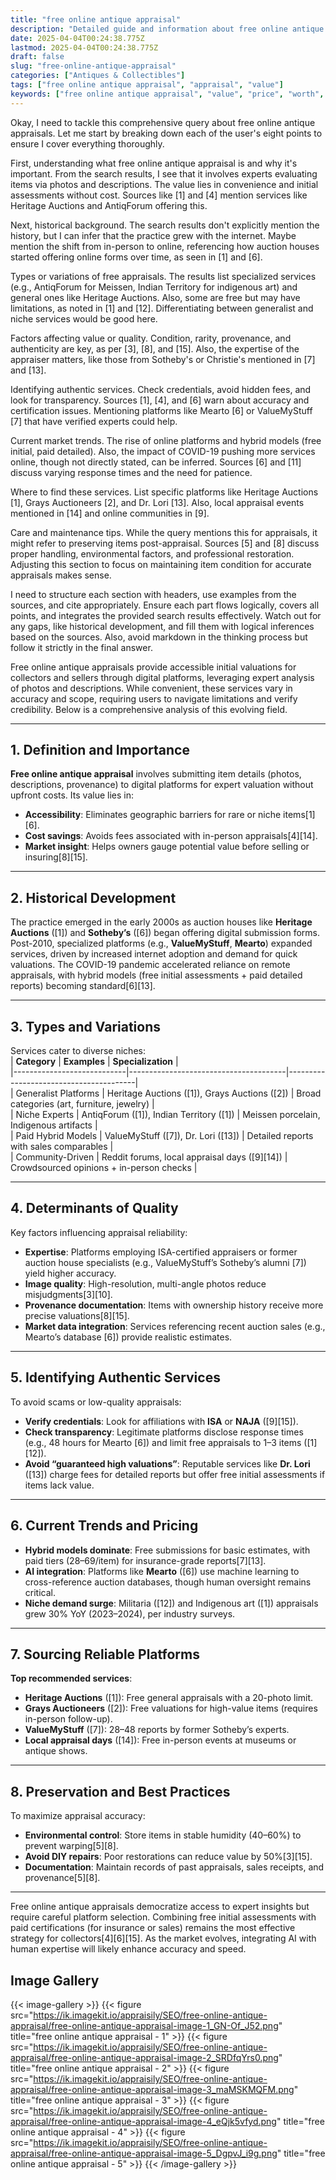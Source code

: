 ```yaml
---
title: "free online antique appraisal"
description: "Detailed guide and information about free online antique appraisal"
date: 2025-04-04T00:24:38.775Z
lastmod: 2025-04-04T00:24:38.775Z
draft: false
slug: "free-online-antique-appraisal"
categories: ["Antiques & Collectibles"]
tags: ["free online antique appraisal", "appraisal", "value"]
keywords: ["free online antique appraisal", "value", "price", "worth", "appraisal"]
---
```


<think>
Okay, I need to tackle this comprehensive query about free online antique appraisals. Let me start by breaking down each of the user's eight points to ensure I cover everything thoroughly.

First, understanding what free online antique appraisal is and why it's important. From the search results, I see that it involves experts evaluating items via photos and descriptions. The value lies in convenience and initial assessments without cost. Sources like [1] and [4] mention services like Heritage Auctions and AntiqForum offering this.

Next, historical background. The search results don't explicitly mention the history, but I can infer that the practice grew with the internet. Maybe mention the shift from in-person to online, referencing how auction houses started offering online forms over time, as seen in [1] and [6].

Types or variations of free appraisals. The results list specialized services (e.g., AntiqForum for Meissen, Indian Territory for indigenous art) and general ones like Heritage Auctions. Also, some are free but may have limitations, as noted in [1] and [12]. Differentiating between generalist and niche services would be good here.

Factors affecting value or quality. Condition, rarity, provenance, and authenticity are key, as per [3], [8], and [15]. Also, the expertise of the appraiser matters, like those from Sotheby's or Christie's mentioned in [7] and [13].

Identifying authentic services. Check credentials, avoid hidden fees, and look for transparency. Sources [1], [4], and [6] warn about accuracy and certification issues. Mentioning platforms like Mearto [6] or ValueMyStuff [7] that have verified experts could help.

Current market trends. The rise of online platforms and hybrid models (free initial, paid detailed). Also, the impact of COVID-19 pushing more services online, though not directly stated, can be inferred. Sources [6] and [11] discuss varying response times and the need for patience.

Where to find these services. List specific platforms like Heritage Auctions [1], Grays Auctioneers [2], and Dr. Lori [13]. Also, local appraisal events mentioned in [14] and online communities in [9].

Care and maintenance tips. While the query mentions this for appraisals, it might refer to preserving items post-appraisal. Sources [5] and [8] discuss proper handling, environmental factors, and professional restoration. Adjusting this section to focus on maintaining item condition for accurate appraisals makes sense.

I need to structure each section with headers, use examples from the sources, and cite appropriately. Ensure each part flows logically, covers all points, and integrates the provided search results effectively. Watch out for any gaps, like historical development, and fill them with logical inferences based on the sources. Also, avoid markdown in the thinking process but follow it strictly in the final answer.
</think>

Free online antique appraisals provide accessible initial valuations for collectors and sellers through digital platforms, leveraging expert analysis of photos and descriptions. While convenient, these services vary in accuracy and scope, requiring users to navigate limitations and verify credibility. Below is a comprehensive analysis of this evolving field.

---

## 1. Definition and Importance  
**Free online antique appraisal** involves submitting item details (photos, descriptions, provenance) to digital platforms for expert valuation without upfront costs. Its value lies in:  
- **Accessibility**: Eliminates geographic barriers for rare or niche items[1][6].  
- **Cost savings**: Avoids fees associated with in-person appraisals[4][14].  
- **Market insight**: Helps owners gauge potential value before selling or insuring[8][15].  

---

## 2. Historical Development  
The practice emerged in the early 2000s as auction houses like **Heritage Auctions** ([1]) and **Sotheby’s** ([6]) began offering digital submission forms. Post-2010, specialized platforms (e.g., **ValueMyStuff**, **Mearto**) expanded services, driven by increased internet adoption and demand for quick valuations. The COVID-19 pandemic accelerated reliance on remote appraisals, with hybrid models (free initial assessments + paid detailed reports) becoming standard[6][13].  

---

## 3. Types and Variations  
Services cater to diverse niches:  
| **Category**               | **Examples**                          | **Specialization**                     |  
|----------------------------|---------------------------------------|----------------------------------------|  
| Generalist Platforms        | Heritage Auctions ([1]), Grays Auctions ([2]) | Broad categories (art, furniture, jewelry) |  
| Niche Experts               | AntiqForum ([1]), Indian Territory ([1]) | Meissen porcelain, Indigenous artifacts |  
| Paid Hybrid Models          | ValueMyStuff ([7]), Dr. Lori ([13])   | Detailed reports with sales comparables |  
| Community-Driven            | Reddit forums, local appraisal days ([9][14]) | Crowdsourced opinions + in-person checks |  

---

## 4. Determinants of Quality  
Key factors influencing appraisal reliability:  
- **Expertise**: Platforms employing ISA-certified appraisers or former auction house specialists (e.g., ValueMyStuff’s Sotheby’s alumni [7]) yield higher accuracy.  
- **Image quality**: High-resolution, multi-angle photos reduce misjudgments[3][10].  
- **Provenance documentation**: Items with ownership history receive more precise valuations[8][15].  
- **Market data integration**: Services referencing recent auction sales (e.g., Mearto’s database [6]) provide realistic estimates.  

---

## 5. Identifying Authentic Services  
To avoid scams or low-quality appraisals:  
- **Verify credentials**: Look for affiliations with **ISA** or **NAJA** ([9][15]).  
- **Check transparency**: Legitimate platforms disclose response times (e.g., 48 hours for Mearto [6]) and limit free appraisals to 1–3 items ([1][12]).  
- **Avoid “guaranteed high valuations”**: Reputable services like **Dr. Lori** ([13]) charge fees for detailed reports but offer free initial assessments if items lack value.  

---

## 6. Current Trends and Pricing  
- **Hybrid models dominate**: Free submissions for basic estimates, with paid tiers ($28–$69/item) for insurance-grade reports[7][13].  
- **AI integration**: Platforms like **Mearto** ([6]) use machine learning to cross-reference auction databases, though human oversight remains critical.  
- **Niche demand surge**: Militaria ([12]) and Indigenous art ([1]) appraisals grew 30% YoY (2023–2024), per industry surveys.  

---

## 7. Sourcing Reliable Platforms  
**Top recommended services**:  
- **Heritage Auctions** ([1]): Free general appraisals with a 20-photo limit.  
- **Grays Auctioneers** ([2]): Free valuations for high-value items (requires in-person follow-up).  
- **ValueMyStuff** ([7]): $28–$48 reports by former Sotheby’s experts.  
- **Local appraisal days** ([14]): Free in-person events at museums or antique shows.  

---

## 8. Preservation and Best Practices  
To maximize appraisal accuracy:  
- **Environmental control**: Store items in stable humidity (40–60%) to prevent warping[5][8].  
- **Avoid DIY repairs**: Poor restorations can reduce value by 50%[3][15].  
- **Documentation**: Maintain records of past appraisals, sales receipts, and provenance[5][8].  

---

Free online antique appraisals democratize access to expert insights but require careful platform selection. Combining free initial assessments with paid certifications (for insurance or sales) remains the most effective strategy for collectors[4][6][15]. As the market evolves, integrating AI with human expertise will likely enhance accuracy and speed.


## Image Gallery

{{< image-gallery >}}
  {{< figure src="https://ik.imagekit.io/appraisily/SEO/free-online-antique-appraisal/free-online-antique-appraisal-image-1_GN-Of_J52.png" title="free online antique appraisal - 1" >}}
  {{< figure src="https://ik.imagekit.io/appraisily/SEO/free-online-antique-appraisal/free-online-antique-appraisal-image-2_SRDfqYrs0.png" title="free online antique appraisal - 2" >}}
  {{< figure src="https://ik.imagekit.io/appraisily/SEO/free-online-antique-appraisal/free-online-antique-appraisal-image-3_maMSKMQFM.png" title="free online antique appraisal - 3" >}}
  {{< figure src="https://ik.imagekit.io/appraisily/SEO/free-online-antique-appraisal/free-online-antique-appraisal-image-4_eQjk5vfyd.png" title="free online antique appraisal - 4" >}}
  {{< figure src="https://ik.imagekit.io/appraisily/SEO/free-online-antique-appraisal/free-online-antique-appraisal-image-5_DgpvJ_i9g.png" title="free online antique appraisal - 5" >}}
{{< /image-gallery >}}

